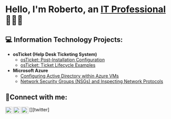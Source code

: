 <h1>Hello, I'm Roberto, an <a href="https://www.linkedin.com/in/roberto-fernandez-52a374a1/">IT Professional</a> 👨🏾‍💻</h1>

<h2>💻 Information Technology Projects:</h2>

- <b>osTicket (Help Desk Ticketing System)</b>
  - [osTicket: Post-Installation Configuration](https://github.com/robnandez1/post-install-config)
  - [osTicket: Ticket Lifecycle Examples](https://github.com/robnandez1/ticket-lifecycle)
- <b>Microsoft Azure</b>
  - [Configuring Active Directory within Azure VMs](https://github.com/robnandez1/configure-ad)
  - [Network Security Groups (NSGs) and Inspecting Network Protocols](https://github.com/robnandez1/azure-network-protocols)

<h2>🤳Connect with me:</h2>

[<img align="left" alt="Josh | Twitter" width="22px" src="https://cdn.jsdelivr.net/npm/simple-icons@v3/icons/twitter.svg" />][twitter]
[<img align="left" alt="Josh | LinkedIn" width="22px" src="https://cdn.jsdelivr.net/npm/simple-icons@v3/icons/linkedin.svg" />][linkedin]
[<img align="left" alt="Josh | Instagram" width="22px" src="https://cdn.jsdelivr.net/npm/simple-icons@v3/icons/instagram.svg" />][instagram]

[instagram]: https://www.instagram.com/musicallyrob
[linkedin]: https://www.linkedin.com/in/roberto-fernandez-52a374a1/

